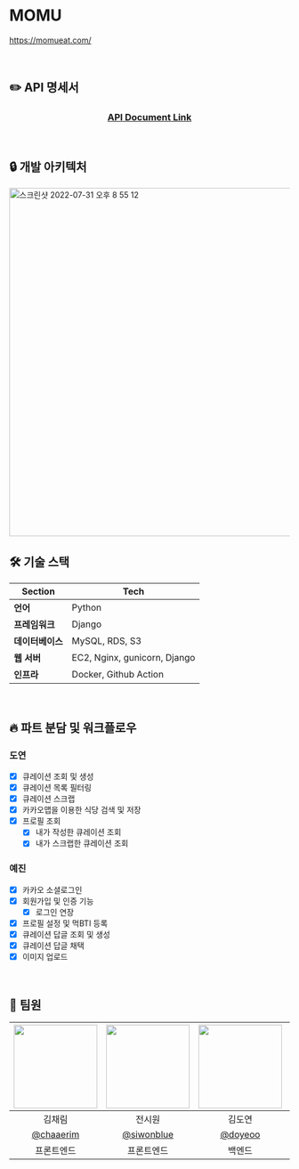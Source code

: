 # MOMU

https://momueat.com/

<br>

## ✏️ API 명세서

<div align=center>

### [️API Document Link](https://www.notion.so/Momu-API-26ed5c6f70874d09aac53dc738568ba3)

</div><br>

## 🔒 개발 아키텍처

<img width="626" alt="스크린샷 2022-07-31 오후 8 55 12" src="https://user-images.githubusercontent.com/78442839/182025167-9dff2c8b-f71d-490d-97b0-8f783edfa57a.png">
<br>

## 🛠 기술 스택

| **Section**       | Tech                         |
| ---------------- |------------------------------|
| **언어**         | Python                       |
| **프레임워크**   | Django                       |
| **데이터베이스** | MySQL, RDS, S3               |
| **웹 서버**      | EC2, Nginx, gunicorn, Django |
| **인프라**       | Docker, Github Action        |

<br>

## 🔥 파트 분담 및 워크플로우

### 도연

- [X] 큐레이션 조회 및 생성
- [X] 큐레이션 목록 필터링
- [X] 큐레이션 스크랩
- [X] 카카오맵을 이용한 식당 검색 및 저장
- [X] 프로필 조회
  - [X] 내가 작성한 큐레이션 조회
  - [X] 내가 스크랩한 큐레이션 조회

### 예진

- [X] 카카오 소셜로그인
- [X] 회원가입 및 인증 기능
  - [X] 로그인 연장
- [X] 프로필 설정 및 먹BTI 등록
- [X] 큐레이션 답글 조회 및 생성
- [X] 큐레이션 답글 채택
- [X] 이미지 업로드

<br>

## 👏 팀원

| <img src ="https://avatars.githubusercontent.com/u/89721027?v=4" width = 150/> | <img src ="https://avatars.githubusercontent.com/u/87080940?v=4" width = 150/> | <img src ="https://avatars.githubusercontent.com/u/81256252?v=4" width = 150/> | <img src ="https://avatars.githubusercontent.com/u/78442839?v=4" width = 150/> |
|:------------------------------------------------------------------------------:|:------------------------------------------------------------------------------:|:------------------------------------------------------------------------------:|:------------------------------------------------------------------------------:|
|                                      김채림                                       |                                      전시원                                       |                                      김도연                                       |                                      신예진                                       |
|                <a href ="https://github.com/chaaerim">@chaaerim</a>                |                <a href ="https://github.com/siwonblue">@siwonblue</a>                |              <a href ="https://github.com/doyeoo">@doyeoo</a>              |              <a href ="https://github.com/yesjjin99">@yesjjin99</a>              |
|                                     프론트엔드                                      |                                     프론트엔드                                      |                                      백엔드                                       |                                      백엔드                                       |
